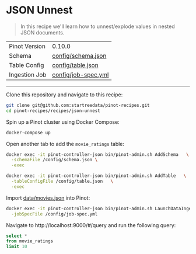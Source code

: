# JSON Unnest

> In this recipe we'll learn how to unnest/explode values in nested JSON documents.

<table>
  <tr>
    <td>Pinot Version</td>
    <td>0.10.0</td>
  </tr>
  <tr>
    <td>Schema</td>
    <td><a href="config/schema.json">config/schema.json</a></td>
  </tr>
    <tr>
    <td>Table Config</td>
    <td><a href="config/table.json">config/table.json</a></td>
  </tr>
      <tr>
    <td>Ingestion Job</td>
    <td><a href="config/job-spec.yml">config/job-spec.yml</a></td>
  </tr>
</table>


***

Clone this repository and navigate to this recipe:

```bash
git clone git@github.com:startreedata/pinot-recipes.git
cd pinot-recipes/recipes/json-unnest
```

Spin up a Pinot cluster using Docker Compose:

```bash
docker-compose up
```

Open another tab to add the `movie_ratings` table:

```bash
docker exec -it pinot-controller-json bin/pinot-admin.sh AddSchema   \
  -schemaFile /config/schema.json \
  -exec
```

```bash
docker exec -it pinot-controller-json bin/pinot-admin.sh AddTable   \
  -tableConfigFile /config/table.json   \
  -exec
```

Import [data/movies.json](data/movies.json) into Pinot:

```bash
docker exec -it pinot-controller-json bin/pinot-admin.sh LaunchDataIngestionJob \
  -jobSpecFile /config/job-spec.yml
```

Navigate to http://localhost:9000/#/query and run the following query:

```sql
select * 
from movie_ratings 
limit 10
```
